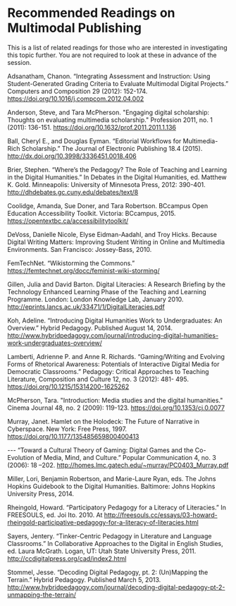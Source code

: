 # Recommended Readings on Multimodal Publishing

This is a list of related readings for those who are interested in investigating this topic further. You are not required to look at these in advance of the session.

Adsanatham, Chanon. “Integrating Assessment and Instruction: Using Student-Generated Grading Criteria to Evaluate Multimodal Digital Projects.” Computers and Composition 29 (2012): 152-174. https://doi.org/10.1016/j.compcom.2012.04.002

Anderson, Steve, and Tara McPherson. "Engaging digital scholarship: Thoughts on evaluating multimedia scholarship." Profession 2011, no. 1 (2011): 136-151. https://doi.org/10.1632/prof.2011.2011.1.136

Ball, Cheryl E., and Douglas Eyman. “Editorial Workflows for Multimedia-Rich Scholarship.” The Journal of Electronic Publishing 18.4 (2015). http://dx.doi.org/10.3998/3336451.0018.406 

Brier, Stephen. “Where’s the Pedagogy? The Role of Teaching and Learning in the Digital Humanities.” In Debates in the Digital Humanities, ed. Matthew K. Gold. Minneapolis: University of Minnesota Press, 2012: 390-401. http://dhdebates.gc.cuny.edu/debates/text/8

Coolidge, Amanda, Sue Doner, and Tara Robertson. BCcampus Open Education Accessibility Toolkit. Victoria: BCcampus, 2015. https://opentextbc.ca/accessibilitytoolkit/

DeVoss, Danielle Nicole, Elyse Eidman-Aadahl, and Troy Hicks. Because Digital Writing Matters: Improving Student Writing in Online and Multimedia Environments. San Francisco: Jossey-Bass, 2010.

FemTechNet. “Wikistorming the Commons.” https://femtechnet.org/docc/feminist-wiki-storming/

Gillen, Julia and David Barton. Digital Literacies: A Research Briefing by the Technology Enhanced Learning Phase of the Teaching and Learning Programme. London: London Knowledge Lab, January 2010. http://eprints.lancs.ac.uk/33471/1/DigitalLiteracies.pdf

Koh, Adeline. “Introducing Digital Humanities Work to Undergraduates: An Overview.” Hybrid Pedagogy. Published August 14, 2014. http://www.hybridpedagogy.com/journal/introducing-digital-humanities-work-undergraduates-overview/

Lamberti, Adrienne P. and Anne R. Richards. “Gaming/Writing and Evolving Forms of Rhetorical Awareness: Potentials of Interactive Digital Media for Democratic Classrooms.” Pedagogy: Critical Approaches to Teaching Literature, Composition and Culture 12, no. 3 (2012): 481- 495. https://doi.org/10.1215/15314200-1625262

McPherson, Tara. "Introduction: Media studies and the digital humanities." Cinema Journal 48, no. 2 (2009): 119-123. https://doi.org/10.1353/cj.0.0077

Murray, Janet. Hamlet on the Holodeck: The Future of Narrative in Cyberspace. New York: Free Press, 1997. https://doi.org/10.1177/135485659800400413

--- “Toward a Cultural Theory of Gaming: Digital Games and the Co-Evolution of Media, Mind, and Culture.” Popular Communication 4, no. 3 (2006): 18 –202. http://homes.lmc.gatech.edu/~murray/PC0403_Murray.pdf
  
Miller, Lori, Benjamin Robertson, and Marie-Laure Ryan, eds. The Johns Hopkins Guidebook to the Digital Humanities. Baltimore: Johns Hopkins University Press, 2014.

Rheingold, Howard. “Participatory Pedagogy for a Literacy of Literacies.” In FREESOULS, ed. Joi Ito. 2010. At http://freesouls.cc/essays/03-howard-rheingold-participative-pedagogy-for-a-literacy-of-literacies.html 

Sayers, Jentery. “Tinker-Centric Pedagogy in Literature and Language Classrooms.” In Collaborative Approaches to the Digital in English Studies, ed. Laura McGrath.  Logan, UT: Utah State University Press, 2011. http://ccdigitalpress.org/cad/index2.html

Stommel, Jesse. “Decoding Digital Pedagogy, pt. 2: (Un)Mapping the Terrain.” Hybrid Pedagogy. Published March 5, 2013. http://www.hybridpedagogy.com/journal/decoding-digital-pedagogy-pt-2-unmapping-the-terrain/ 

